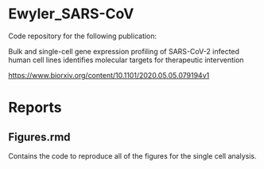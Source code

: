 # Ewyler_SARS-CoV

Code repository for the following publication:

Bulk and single-cell gene expression profiling of SARS-CoV-2 infected
human cell lines identifies molecular targets for therapeutic intervention

https://www.biorxiv.org/content/10.1101/2020.05.05.079194v1


# Reports

## Figures.rmd

Contains the code to reproduce all of the figures for the single cell analysis.
